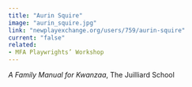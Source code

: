 ```yaml
---
title: "Aurin Squire"
image: "aurin_squire.jpg"
link: "newplayexchange.org/users/759/aurin-squire"
current: "false"
related:
- MFA Playwrights’ Workshop
---
```


*A Family Manual for Kwanzaa*, The Juilliard School
